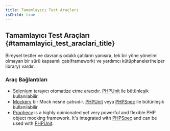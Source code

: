 ```yaml
---
title: Tamamlayıcı Test Araçları
isChild: true
---
```


## Tamamlayıcı Test Araçları {#tamamlayici_test_araclari_title}

Bireysel testler ve davranış odaklı çatıların yanısıra, tek bir yöne yönelimi olmayan bir sürü kapsamlı çatı(framework) ve yardımcı kütüphaneler(helper library) vardır. 

### Araç Bağlantıları

* [Selenium](http://seleniumhq.org/) tarayıcı otomatize etme aracıdır. [PHPUnit](http://www.phpunit.de/manual/3.1/en/selenium.html) ile bütünleşik kullanılabilir. 
* [Mockery](https://github.com/padraic/mockery) bir Mock nesne çatısıdır. [PHPUnit](http://phpunit.de/) veya [PHPSpec](http://www.phpspec.net/) ile bütünleşik kullanılabilir. 
* [Prophecy](https://github.com/phpspec/prophecy) is a highly opinionated yet very powerful and flexible PHP object mocking framework. It's integrated with [PHPSpec](http://www.phpspec.net/) and can be used with [PHPUnit](http://phpunit.de/).
